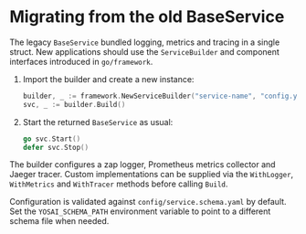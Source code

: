 # Migrating from the old BaseService

The legacy `BaseService` bundled logging, metrics and tracing in a single struct.
New applications should use the `ServiceBuilder` and component interfaces
introduced in `go/framework`.

1. Import the builder and create a new instance:
   ```go
   builder, _ := framework.NewServiceBuilder("service-name", "config.yaml")
   svc, _ := builder.Build()
   ```
2. Start the returned `BaseService` as usual:
   ```go
   go svc.Start()
   defer svc.Stop()
   ```

The builder configures a zap logger, Prometheus metrics collector and Jaeger
tracer. Custom implementations can be supplied via the `WithLogger`,
`WithMetrics` and `WithTracer` methods before calling `Build`.

Configuration is validated against `config/service.schema.yaml` by default.
Set the `YOSAI_SCHEMA_PATH` environment variable to point to a different
schema file when needed.
